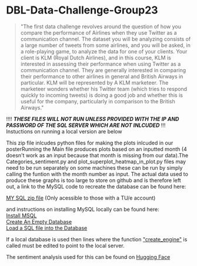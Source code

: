 # DBL-Data-Challenge-Group23

> "The first data challenge revolves around the question of how you compare the performance of Airlines when they use Twitter as a communication channel. The dataset you will be analyzing consists of a large number of tweets from some airlines, and you will be asked, in a role-playing game, to analyze the data for one of your clients. Your client is KLM (Royal Dutch Airlines), and in this course, KLM is interested in assessing their performance when using Twitter as a communication channel. They are generally interested in comparing their performance to other airlines in general and British Airways in particular. KLM will be represented by A KLM marketeer. The marketeer wonders whether his Twitter team (which tries to respond quickly to incoming tweets) is doing a good job and whether this is useful for the company, particularly in comparison to the British Airways."


!!!! ***THESE FILES WILL NOT RUN UNLESS PROVIDED WITH THE IP AND PASSWORD OF THE SQL SERVER WHICH ARE NOT INLCUDED*** !!!
Instuctions on running a local version are below

This zip file inlcudes python files for making the plots inlcuded in our posterRunning the Main file produces plots based on an inputted month (4 doesn't work as an input because that month is missing from our data).The Categories_sentiment.py and plot_superplot_heatmap_in_plot.py files may need to be run separately on some machines these can be run by simply calling the funtion with the month number as input. The actual data used to produce these graphs is too large to store on github and is therefore left out, a link to the MySQL code to recreate the database can be found here:

[MY SQL zip file](https://tuenl-my.sharepoint.com/:u:/g/personal/p_c_nierop_student_tue_nl/ETyTkx1E7RFEjcv8m4VUWH4BE6jsaQIONQ0sYSf_INAkEw?e=DCfMhd) (Only acessible to those with a TU/e account)

and instructions on installing MySQL locally can be found here:<br>
[Install MSQL](https://www.mysqltutorial.org/install-mysql/) <br>
[Create An Empty Database](https://www.mysqltutorial.org/mysql-create-database/) <br>
[Load a SQL file into the Database](https://www.mysqltutorial.org/how-to-load-sample-database-into-mysql-database-server.aspx)

If a local database is used then lines where the function ["create_engine"](https://docs.sqlalchemy.org/en/14/dialects/mysql.html#module-sqlalchemy.dialects.mysql.mysqlconnector) is called must be edited to point to the local server.

The sentiment analysis used for this can be found on [Hugging Face](https://huggingface.co/cardiffnlp/twitter-roberta-base-sentiment-latest)


